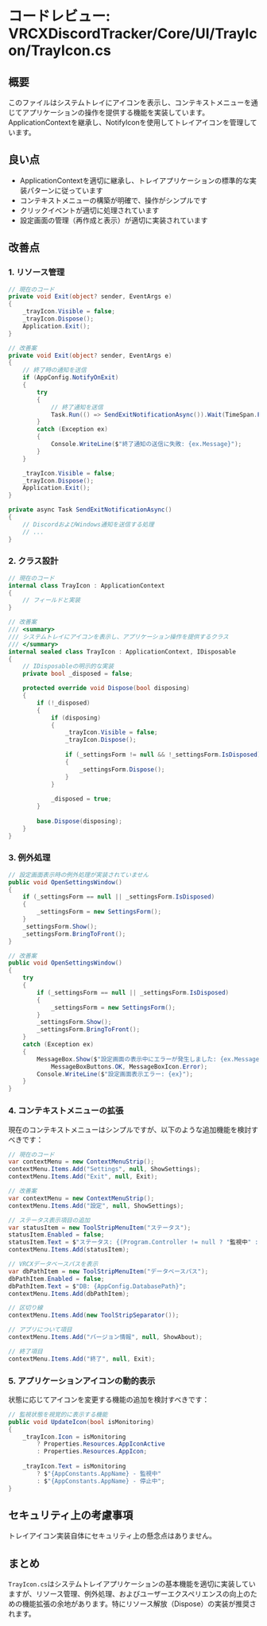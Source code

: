 # コードレビュー: VRCXDiscordTracker/Core/UI/TrayIcon/TrayIcon.cs

## 概要

このファイルはシステムトレイにアイコンを表示し、コンテキストメニューを通じてアプリケーションの操作を提供する機能を実装しています。ApplicationContextを継承し、NotifyIconを使用してトレイアイコンを管理しています。

## 良い点

- ApplicationContextを適切に継承し、トレイアプリケーションの標準的な実装パターンに従っています
- コンテキストメニューの構築が明確で、操作がシンプルです
- クリックイベントが適切に処理されています
- 設定画面の管理（再作成と表示）が適切に実装されています

## 改善点

### 1. リソース管理

```csharp
// 現在のコード
private void Exit(object? sender, EventArgs e)
{
    _trayIcon.Visible = false;
    _trayIcon.Dispose();
    Application.Exit();
}

// 改善案
private void Exit(object? sender, EventArgs e)
{
    // 終了時の通知を送信
    if (AppConfig.NotifyOnExit)
    {
        try
        {
            // 終了通知を送信
            Task.Run(() => SendExitNotificationAsync()).Wait(TimeSpan.FromSeconds(2));
        }
        catch (Exception ex)
        {
            Console.WriteLine($"終了通知の送信に失敗: {ex.Message}");
        }
    }

    _trayIcon.Visible = false;
    _trayIcon.Dispose();
    Application.Exit();
}

private async Task SendExitNotificationAsync()
{
    // DiscordおよびWindows通知を送信する処理
    // ...
}
```

### 2. クラス設計

```csharp
// 現在のコード
internal class TrayIcon : ApplicationContext
{
    // フィールドと実装
}

// 改善案
/// <summary>
/// システムトレイにアイコンを表示し、アプリケーション操作を提供するクラス
/// </summary>
internal sealed class TrayIcon : ApplicationContext, IDisposable
{
    // IDisposableの明示的な実装
    private bool _disposed = false;

    protected override void Dispose(bool disposing)
    {
        if (!_disposed)
        {
            if (disposing)
            {
                _trayIcon.Visible = false;
                _trayIcon.Dispose();
                
                if (_settingsForm != null && !_settingsForm.IsDisposed)
                {
                    _settingsForm.Dispose();
                }
            }
            
            _disposed = true;
        }
        
        base.Dispose(disposing);
    }
}
```

### 3. 例外処理

```csharp
// 設定画面表示時の例外処理が実装されていません
public void OpenSettingsWindow()
{
    if (_settingsForm == null || _settingsForm.IsDisposed)
    {
        _settingsForm = new SettingsForm();
    }
    _settingsForm.Show();
    _settingsForm.BringToFront();
}

// 改善案
public void OpenSettingsWindow()
{
    try
    {
        if (_settingsForm == null || _settingsForm.IsDisposed)
        {
            _settingsForm = new SettingsForm();
        }
        _settingsForm.Show();
        _settingsForm.BringToFront();
    }
    catch (Exception ex)
    {
        MessageBox.Show($"設定画面の表示中にエラーが発生しました: {ex.Message}", "エラー",
            MessageBoxButtons.OK, MessageBoxIcon.Error);
        Console.WriteLine($"設定画面表示エラー: {ex}");
    }
}
```

### 4. コンテキストメニューの拡張

現在のコンテキストメニューはシンプルですが、以下のような追加機能を検討すべきです：

```csharp
// 現在のコード
var contextMenu = new ContextMenuStrip();
contextMenu.Items.Add("Settings", null, ShowSettings);
contextMenu.Items.Add("Exit", null, Exit);

// 改善案
var contextMenu = new ContextMenuStrip();
contextMenu.Items.Add("設定", null, ShowSettings);

// ステータス表示項目の追加
var statusItem = new ToolStripMenuItem("ステータス");
statusItem.Enabled = false;
statusItem.Text = $"ステータス: {(Program.Controller != null ? "監視中" : "停止中")}";
contextMenu.Items.Add(statusItem);

// VRCXデータベースパスを表示
var dbPathItem = new ToolStripMenuItem("データベースパス");
dbPathItem.Enabled = false;
dbPathItem.Text = $"DB: {AppConfig.DatabasePath}";
contextMenu.Items.Add(dbPathItem);

// 区切り線
contextMenu.Items.Add(new ToolStripSeparator());

// アプリについて項目
contextMenu.Items.Add("バージョン情報", null, ShowAbout);

// 終了項目
contextMenu.Items.Add("終了", null, Exit);
```

### 5. アプリケーションアイコンの動的表示

状態に応じてアイコンを変更する機能の追加を検討すべきです：

```csharp
// 監視状態を視覚的に表示する機能
public void UpdateIcon(bool isMonitoring)
{
    _trayIcon.Icon = isMonitoring 
        ? Properties.Resources.AppIconActive 
        : Properties.Resources.AppIcon;
    
    _trayIcon.Text = isMonitoring
        ? $"{AppConstants.AppName} - 監視中"
        : $"{AppConstants.AppName} - 停止中";
}
```

## セキュリティ上の考慮事項

トレイアイコン実装自体にセキュリティ上の懸念点はありません。

## まとめ

`TrayIcon.cs`はシステムトレイアプリケーションの基本機能を適切に実装していますが、リソース管理、例外処理、およびユーザーエクスペリエンスの向上のための機能拡張の余地があります。特にリソース解放（Dispose）の実装が推奨されます。
